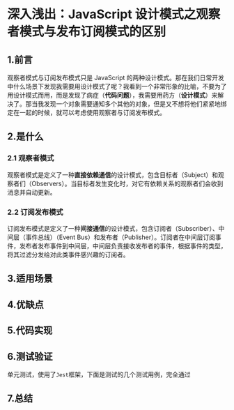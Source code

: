 # 深入浅出：JavaScript 设计模式之观察者模式与发布订阅模式的区别
## 1.前言
观察者模式与订阅发布模式只是 JavaScript 的两种设计模式。那在我们日常开发中什么场景下发现我需要用设计模式了呢？我看到一个非常形象的比喻，不要为了用设计模式而用，而是发现了病症（**代码问题**），我需要用药方（**设计模式**）来解决了。那当我发现一个对象需要通知多个其他的对象，但是又不想将他们紧紧地绑定在一起的时候，就可以考虑使用观察者与订阅发布模式。
## 2.是什么
### 2.1 观察者模式
观察者模式是定义了一种**直接依赖通信**的设计模式，包含目标者（Subject）和观察者们（Observers）。当目标者发生变化时，对它有依赖关系的观察者们会收到消息并自动更新。
### 2.2 订阅发布模式
订阅发布模式是定义了一种**间接通信**的设计模式，包含订阅者（Subscriber）、中间层（事件总线）（Event Bus）和发布者（Publisher）。订阅者在中间层订阅事件，发布者发布事件到中间层，中间层负责接收发布者的事件，根据事件的类型，将其过滤分发给对此类事件感兴趣的订阅者。


## 3.适用场景


## 4.优缺点


## 5.代码实现


## 6.测试验证
单元测试，使用了`Jest`框架，下面是测试的几个测试用例，完全通过

## 7.总结

